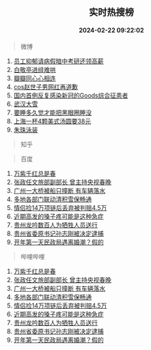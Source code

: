 <div align="center"><h2>实时热搜榜</h2><h4>2024-02-22 09:22:02</h4></div>

> 微博  

1. [员工抑郁请病假暗中考研还领高薪](https://s.weibo.com/weibo?q=%23%E5%91%98%E5%B7%A5%E6%8A%91%E9%83%81%E8%AF%B7%E7%97%85%E5%81%87%E6%9A%97%E4%B8%AD%E8%80%83%E7%A0%94%E8%BF%98%E9%A2%86%E9%AB%98%E8%96%AA%23&t=31&band_rank=1&Refer=top)<br />
2. [白敬亭进组难哄](https://s.weibo.com/weibo?q=%23%E7%99%BD%E6%95%AC%E4%BA%AD%E8%BF%9B%E7%BB%84%E9%9A%BE%E5%93%84%23&t=31&band_rank=2&Refer=top)<br />
3. [瓣瓣同心心相连](https://s.weibo.com/weibo?q=%23%E7%93%A3%E7%93%A3%E5%90%8C%E5%BF%83%E5%BF%83%E7%9B%B8%E8%BF%9E%23&t=31&band_rank=3&Refer=top)<br />
4. [cos赵世子男网红再道歉](https://s.weibo.com/weibo?q=%23cos%E8%B5%B5%E4%B8%96%E5%AD%90%E7%94%B7%E7%BD%91%E7%BA%A2%E5%86%8D%E9%81%93%E6%AD%89%23&t=31&band_rank=4&Refer=top)<br />
5. [国内首例反复感染新冠的Goods综合征患者](https://s.weibo.com/weibo?q=%23%E5%9B%BD%E5%86%85%E9%A6%96%E4%BE%8B%E5%8F%8D%E5%A4%8D%E6%84%9F%E6%9F%93%E6%96%B0%E5%86%A0%E7%9A%84Goods%E7%BB%BC%E5%90%88%E5%BE%81%E6%82%A3%E8%80%85%23&t=31&band_rank=5&Refer=top)<br />
6. [武汉大雪](https://s.weibo.com/weibo?q=%E6%AD%A6%E6%B1%89%E5%A4%A7%E9%9B%AA&t=31&band_rank=6&Refer=top)<br />
7. [要睡多久觉才能把黑眼圈睡没](https://s.weibo.com/weibo?q=%23%E8%A6%81%E7%9D%A1%E5%A4%9A%E4%B9%85%E8%A7%89%E6%89%8D%E8%83%BD%E6%8A%8A%E9%BB%91%E7%9C%BC%E5%9C%88%E7%9D%A1%E6%B2%A1%23&t=31&band_rank=7&Refer=top)<br />
8. [上海一杯4颗美式汤圆要38元](https://s.weibo.com/weibo?q=%23%E4%B8%8A%E6%B5%B7%E4%B8%80%E6%9D%AF4%E9%A2%97%E7%BE%8E%E5%BC%8F%E6%B1%A4%E5%9C%86%E8%A6%8138%E5%85%83%23&t=31&band_rank=8&Refer=top)<br />
9. [朱珠泳装](https://s.weibo.com/weibo?q=%23%E6%9C%B1%E7%8F%A0%E6%B3%B3%E8%A3%85%23&t=31&band_rank=9&Refer=top)<br />

> 知乎  


> 百度  

1. [万紫千红总是春](https://www.baidu.com/s?wd=%E4%B8%87%E7%B4%AB%E5%8D%83%E7%BA%A2%E6%80%BB%E6%98%AF%E6%98%A5&sa=fyb_news&rsv_dl=fyb_news)<br />
2. [张政任文旅部副部长 曾主持央视春晚](https://www.baidu.com/s?wd=%E5%BC%A0%E6%94%BF%E4%BB%BB%E6%96%87%E6%97%85%E9%83%A8%E5%89%AF%E9%83%A8%E9%95%BF+%E6%9B%BE%E4%B8%BB%E6%8C%81%E5%A4%AE%E8%A7%86%E6%98%A5%E6%99%9A&sa=fyb_news&rsv_dl=fyb_news)<br />
3. [广州一大桥被船只撞断 有车辆落水](https://www.baidu.com/s?wd=%E5%B9%BF%E5%B7%9E%E4%B8%80%E5%A4%A7%E6%A1%A5%E8%A2%AB%E8%88%B9%E5%8F%AA%E6%92%9E%E6%96%AD+%E6%9C%89%E8%BD%A6%E8%BE%86%E8%90%BD%E6%B0%B4&sa=fyb_news&rsv_dl=fyb_news)<br />
4. [多地各部门联动清积雪保畅通](https://www.baidu.com/s?wd=%E5%A4%9A%E5%9C%B0%E5%90%84%E9%83%A8%E9%97%A8%E8%81%94%E5%8A%A8%E6%B8%85%E7%A7%AF%E9%9B%AA%E4%BF%9D%E7%95%85%E9%80%9A&sa=fyb_news&rsv_dl=fyb_news)<br />
5. [情侣捡14万项链后丢弃被判赔4.5万](https://www.baidu.com/s?wd=%E6%83%85%E4%BE%A3%E6%8D%A114%E4%B8%87%E9%A1%B9%E9%93%BE%E5%90%8E%E4%B8%A2%E5%BC%83%E8%A2%AB%E5%88%A4%E8%B5%944.5%E4%B8%87&sa=fyb_news&rsv_dl=fyb_news)<br />
6. [近期高发的嗓子疼可能是这种急症](https://www.baidu.com/s?wd=%E8%BF%91%E6%9C%9F%E9%AB%98%E5%8F%91%E7%9A%84%E5%97%93%E5%AD%90%E7%96%BC%E5%8F%AF%E8%83%BD%E6%98%AF%E8%BF%99%E7%A7%8D%E6%80%A5%E7%97%87&sa=fyb_news&rsv_dl=fyb_news)<br />
7. [贵州龙吟数百人为牺牲人员送行](https://www.baidu.com/s?wd=%E8%B4%B5%E5%B7%9E%E9%BE%99%E5%90%9F%E6%95%B0%E7%99%BE%E4%BA%BA%E4%B8%BA%E7%89%BA%E7%89%B2%E4%BA%BA%E5%91%98%E9%80%81%E8%A1%8C&sa=fyb_news&rsv_dl=fyb_news)<br />
8. [贵州省委原书记孙志刚被决定逮捕](https://www.baidu.com/s?wd=%E8%B4%B5%E5%B7%9E%E7%9C%81%E5%A7%94%E5%8E%9F%E4%B9%A6%E8%AE%B0%E5%AD%99%E5%BF%97%E5%88%9A%E8%A2%AB%E5%86%B3%E5%AE%9A%E9%80%AE%E6%8D%95&sa=fyb_news&rsv_dl=fyb_news)<br />
9. [开年第一天民政局遇离婚潮？假的](https://www.baidu.com/s?wd=%E5%BC%80%E5%B9%B4%E7%AC%AC%E4%B8%80%E5%A4%A9%E6%B0%91%E6%94%BF%E5%B1%80%E9%81%87%E7%A6%BB%E5%A9%9A%E6%BD%AE%EF%BC%9F%E5%81%87%E7%9A%84&sa=fyb_news&rsv_dl=fyb_news)<br />

> 哔哩哔哩  

1. [万紫千红总是春](https://www.baidu.com/s?wd=%E4%B8%87%E7%B4%AB%E5%8D%83%E7%BA%A2%E6%80%BB%E6%98%AF%E6%98%A5&sa=fyb_news&rsv_dl=fyb_news)<br />
2. [张政任文旅部副部长 曾主持央视春晚](https://www.baidu.com/s?wd=%E5%BC%A0%E6%94%BF%E4%BB%BB%E6%96%87%E6%97%85%E9%83%A8%E5%89%AF%E9%83%A8%E9%95%BF+%E6%9B%BE%E4%B8%BB%E6%8C%81%E5%A4%AE%E8%A7%86%E6%98%A5%E6%99%9A&sa=fyb_news&rsv_dl=fyb_news)<br />
3. [广州一大桥被船只撞断 有车辆落水](https://www.baidu.com/s?wd=%E5%B9%BF%E5%B7%9E%E4%B8%80%E5%A4%A7%E6%A1%A5%E8%A2%AB%E8%88%B9%E5%8F%AA%E6%92%9E%E6%96%AD+%E6%9C%89%E8%BD%A6%E8%BE%86%E8%90%BD%E6%B0%B4&sa=fyb_news&rsv_dl=fyb_news)<br />
4. [多地各部门联动清积雪保畅通](https://www.baidu.com/s?wd=%E5%A4%9A%E5%9C%B0%E5%90%84%E9%83%A8%E9%97%A8%E8%81%94%E5%8A%A8%E6%B8%85%E7%A7%AF%E9%9B%AA%E4%BF%9D%E7%95%85%E9%80%9A&sa=fyb_news&rsv_dl=fyb_news)<br />
5. [情侣捡14万项链后丢弃被判赔4.5万](https://www.baidu.com/s?wd=%E6%83%85%E4%BE%A3%E6%8D%A114%E4%B8%87%E9%A1%B9%E9%93%BE%E5%90%8E%E4%B8%A2%E5%BC%83%E8%A2%AB%E5%88%A4%E8%B5%944.5%E4%B8%87&sa=fyb_news&rsv_dl=fyb_news)<br />
6. [近期高发的嗓子疼可能是这种急症](https://www.baidu.com/s?wd=%E8%BF%91%E6%9C%9F%E9%AB%98%E5%8F%91%E7%9A%84%E5%97%93%E5%AD%90%E7%96%BC%E5%8F%AF%E8%83%BD%E6%98%AF%E8%BF%99%E7%A7%8D%E6%80%A5%E7%97%87&sa=fyb_news&rsv_dl=fyb_news)<br />
7. [贵州龙吟数百人为牺牲人员送行](https://www.baidu.com/s?wd=%E8%B4%B5%E5%B7%9E%E9%BE%99%E5%90%9F%E6%95%B0%E7%99%BE%E4%BA%BA%E4%B8%BA%E7%89%BA%E7%89%B2%E4%BA%BA%E5%91%98%E9%80%81%E8%A1%8C&sa=fyb_news&rsv_dl=fyb_news)<br />
8. [贵州省委原书记孙志刚被决定逮捕](https://www.baidu.com/s?wd=%E8%B4%B5%E5%B7%9E%E7%9C%81%E5%A7%94%E5%8E%9F%E4%B9%A6%E8%AE%B0%E5%AD%99%E5%BF%97%E5%88%9A%E8%A2%AB%E5%86%B3%E5%AE%9A%E9%80%AE%E6%8D%95&sa=fyb_news&rsv_dl=fyb_news)<br />
9. [开年第一天民政局遇离婚潮？假的](https://www.baidu.com/s?wd=%E5%BC%80%E5%B9%B4%E7%AC%AC%E4%B8%80%E5%A4%A9%E6%B0%91%E6%94%BF%E5%B1%80%E9%81%87%E7%A6%BB%E5%A9%9A%E6%BD%AE%EF%BC%9F%E5%81%87%E7%9A%84&sa=fyb_news&rsv_dl=fyb_news)<br />
